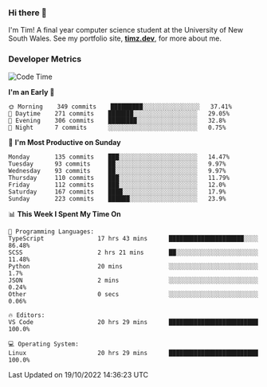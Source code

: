 ### Hi there 👋

I'm Tim! A final year computer science student at the University of New South
Wales. See my portfolio site, <strong><a href="https://timz.dev">timz.dev</a></strong>,
for more about me.

### Developer Metrics

<!-- [![Top Languages](https://github-readme-stats.vercel.app/api/wakatime?username=Tymotex&langs_count=5&custom_title=Top%205%20Languages&hide=Other&theme=material-palenight)](https://github.com/anuraghazra/github-readme-stats) -->

<!--START_SECTION:waka-->
![Code Time](http://img.shields.io/badge/Code%20Time-1%2C102%20hrs%2024%20mins-blue)

**I'm an Early 🐤** 

```text
🌞 Morning    349 commits    █████████░░░░░░░░░░░░░░░░   37.41% 
🌆 Daytime    271 commits    ███████░░░░░░░░░░░░░░░░░░   29.05% 
🌃 Evening    306 commits    ████████░░░░░░░░░░░░░░░░░   32.8% 
🌙 Night      7 commits      ░░░░░░░░░░░░░░░░░░░░░░░░░   0.75%

```
📅 **I'm Most Productive on Sunday** 

```text
Monday       135 commits    ███░░░░░░░░░░░░░░░░░░░░░░   14.47% 
Tuesday      93 commits     ██░░░░░░░░░░░░░░░░░░░░░░░   9.97% 
Wednesday    93 commits     ██░░░░░░░░░░░░░░░░░░░░░░░   9.97% 
Thursday     110 commits    ███░░░░░░░░░░░░░░░░░░░░░░   11.79% 
Friday       112 commits    ███░░░░░░░░░░░░░░░░░░░░░░   12.0% 
Saturday     167 commits    ████░░░░░░░░░░░░░░░░░░░░░   17.9% 
Sunday       223 commits    ██████░░░░░░░░░░░░░░░░░░░   23.9%

```


📊 **This Week I Spent My Time On** 

```text
💬 Programming Languages: 
TypeScript               17 hrs 43 mins      █████████████████████░░░░   86.48% 
SCSS                     2 hrs 21 mins       ██░░░░░░░░░░░░░░░░░░░░░░░   11.48% 
Python                   20 mins             ░░░░░░░░░░░░░░░░░░░░░░░░░   1.7% 
JSON                     2 mins              ░░░░░░░░░░░░░░░░░░░░░░░░░   0.24% 
Other                    0 secs              ░░░░░░░░░░░░░░░░░░░░░░░░░   0.06%

🔥 Editors: 
VS Code                  20 hrs 29 mins      █████████████████████████   100.0%

💻 Operating System: 
Linux                    20 hrs 29 mins      █████████████████████████   100.0%

```


 Last Updated on 19/10/2022 14:36:23 UTC
<!--END_SECTION:waka-->

<!-- [![Tymotex's GitHub stats](https://github-readme-stats.vercel.app/api?username=Tymotex)](https://github.com/anuraghazra/github-readme-stats) -->
